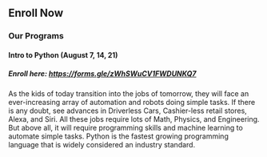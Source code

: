 ## Enroll Now

### Our Programs
#### Intro to Python (August 7, 14, 21)
##### Enroll here: https://forms.gle/zWhSWuCV1FWDUNKQ7

As the kids of today transition into the jobs of tomorrow, they will face an ever-increasing array of automation and robots doing simple tasks. If there is any doubt, see advances in Driverless Cars, Cashier-less retail stores, Alexa, and Siri. All these jobs require lots of Math, Physics, and Engineering. But above all, it will require programming skills and machine learning to automate simple tasks. Python is the fastest growing programming language that is widely considered an industry standard.



    
